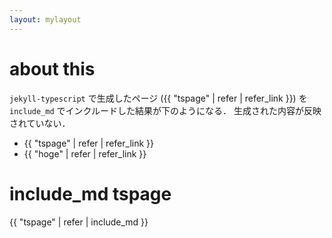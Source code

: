 ```yaml
---
layout: mylayout
---
```


# about this
`jekyll-typescript` で生成したページ ({{ "tspage" | refer | refer_link }})
を `include_md` でインクルードした結果が下のようになる．
生成された内容が反映されていない．

- {{ "tspage" | refer | refer_link }}
- {{ "hoge" | refer | refer_link }}


# include_md tspage

{{ "tspage" | refer | include_md }}

